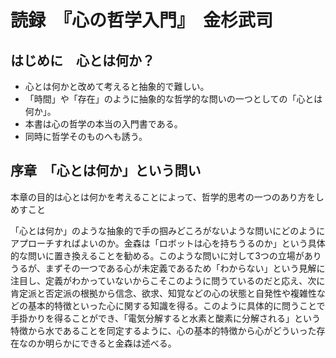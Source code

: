 # 読録　『心の哲学入門』　金杉武司



## はじめに　心とは何か？

- 心とは何かと改めて考えると抽象的で難しい。
- 「時間」や「存在」のように抽象的な哲学的な問いの一つとしての「心とは何か」。
- 本書は心の哲学の本当の入門書である。
- 同時に哲学そのものへも誘う。

## 序章　「心とは何か」という問い

本章の目的は心とは何かを考えることによって、哲学的思考の一つのあり方をしめすこと



「心とは何か」のような抽象的で手の掴みどころがないような問いにどのようにアプローチすればよいのか。金森は「ロボットは心を持ちうるのか」という具体的な問いに置き換えることを勧める。このような問いに対して3つの立場がありうるが、まずその一つである心が未定義であるため「わからない」という見解に注目し、定義がわかっていないからこそこのように問うているのだと応え、次に肯定派と否定派の根拠から信念、欲求、知覚などの心の状態と自発性や複雑性などの基本的特徴といった心に関する知識を得る。このように具体的に問うことで手掛かりを得ることができ、「電気分解すると水素と酸素に分解される」という特徴から水であることを同定するように、心の基本的特徴から心がどういった存在なのか明らかにできると金森は述べる。









